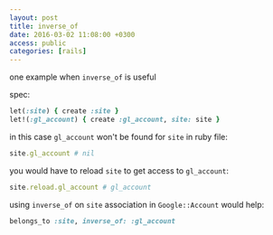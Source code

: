 ```yaml
---
layout: post
title: inverse_of
date: 2016-03-02 11:08:00 +0300
access: public
categories: [rails]
---
```


one example when `inverse_of` is useful

spec:

```ruby
let(:site) { create :site }
let!(:gl_account) { create :gl_account, site: site }
```

in this case `gl_account` won't be found for `site` in ruby file:

```ruby
site.gl_account # nil
```

you would have to reload `site` to get access to `gl_account`:

```ruby
site.reload.gl_account # gl_account
```

using `inverse_of` on `site` association in `Google::Account` would help:

```ruby
belongs_to :site, inverse_of: :gl_account
```
